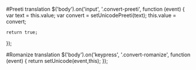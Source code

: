 #Preeti translation
$('body').on('input', '.convert-preeti', function (event) {
	var text = this.value;
	var convert = setUnicodePreeti(text);
	this.value = convert;

	return true;
});

#Romanize translation
$('body').on('keypress', '.convert-romanize', function (event) {
	return setUnicode(event,this);
});
